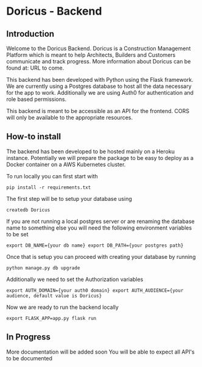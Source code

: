 # Doricus - Backend

## Introduction
Welcome to the Doricus Backend. Doricus is a Construction Management Platform which is meant to help Architects, Builders and Customers communicate and track progress. More information about Doricus can be found at: URL to come. 

This backend has been developed with Python using the Flask framework. We are currently using a Postgres database to host all the data necessary for the app to work. 
Additionally we are using Auth0 for authentication and role based permissions.

This backend is meant to be accessible as an API for the frontend. CORS will only be available to the appropriate resources.

## How-to install
The backend has been developed to be hosted mainly on a Heroku instance. Potentially we will prepare the package to be easy to deploy as a Docker container on a AWS Kubernetes cluster.

To run locally you can first start with

`
pip install -r requirements.txt
`

The first step will be to setup your database using

`
createdb Doricus
`

If you are not running a local postgres server or are renaming the database name to something else you will need the following environment variables to be set

`
export DB_NAME={your db name}
export DB_PATH={your postgres path}
`

Once that is setup you can proceed with creating your database by running

`
python manage.py db upgrade
`

Additionally we need to set the Authorization variables

`
export AUTH_DOMAIN={your auth0 domain}
export AUTH_AUDIENCE={your audience, default value is Doricus}
`

Now we are ready to run the backend locally

`
export FLASK_APP=app.py
flask run
`

## In Progress
More documentation will be added soon
You will be able to expect all API's to be documented